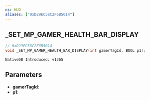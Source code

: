 ```yaml
---
ns: HUD
aliases: ["0xD29EC58C2F6B5014"]
---
```

## _SET_MP_GAMER_HEALTH_BAR_DISPLAY

```c
// 0xD29EC58C2F6B5014
void _SET_MP_GAMER_HEALTH_BAR_DISPLAY(int gamerTagId, BOOL p1);
```

```
NativeDB Introduced: v1365
```

## Parameters
* **gamerTagId**:
* **p1**:
